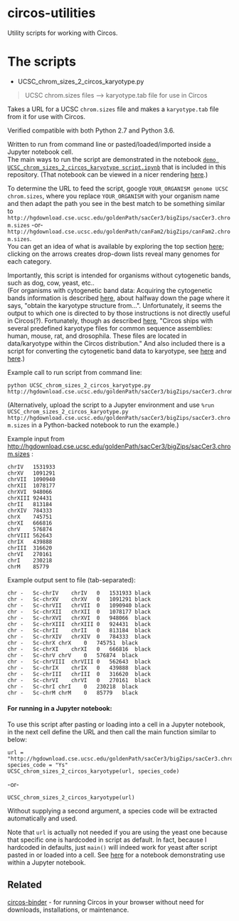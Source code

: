 # circos-utilities

Utility scripts for working with Circos.

# The scripts

* UCSC_chrom_sizes_2_circos_karyotype.py
> UCSC chrom.sizes files --> karyotype.tab file for use in Circos

Takes a URL for a UCSC `chrom.sizes` file and makes a `karyotype.tab` file from it for use with Circos.

Verified compatible with both Python 2.7 and Python 3.6.

Written to run from command line or pasted/loaded/imported inside a Jupyter notebook cell.  
The main ways to run the script are demonstrated in the notebook [`demo UCSC_chrom_sizes_2_circos_karyotype script.ipynb`](https://github.com/fomightez/sequencework/blob/master/circos-utilities/demo%20UCSC_chrom_sizes_2_circos_karyotype%20script.ipynb) that is included in this repository. (That notebook can be viewed in a nicer rendering [here](https://nbviewer.jupyter.org/github/fomightez/sequencework/blob/master/circos-utilities/demo%20UCSC_chrom_sizes_2_circos_karyotype%20script.ipynb).)

To determine the URL to feed the script, google `YOUR_ORGANISM genome UCSC chrom.sizes`,  where you replace `YOUR_ORGANISM` with your organism name and then adapt the path you see in the best match to be something similar to 
`http://hgdownload.cse.ucsc.edu/goldenPath/sacCer3/bigZips/sacCer3.chrom.sizes` -or-
`http://hgdownload.cse.ucsc.edu/goldenPath/canFam2/bigZips/canFam2.chrom.sizes`.  
You can get an idea of what is available by exploring the top section [here](http://hgdownload.cse.ucsc.edu/downloads.html); clicking on the arrows creates drop-down lists reveal many genomes for each category.

Importantly, this script is intended for organisms without cytogenetic bands, such as dog, cow, yeast, etc..  
(For organisms with cytogenetic band data: Acquiring the cytogenetic bands information is described [here](http://circos.ca/tutorials/lessons/ideograms/karyotypes/), about halfway down 
the page where it says, "obtain the karyotype structure from...". 
Unfortunately, it seems the output to which one is directed to by those instructions is not
directly useful in Circos(?). Fortunately, though as described [here](http://circos.ca/documentation/tutorials/quick_start/hello_world/), "Circos ships with several predefined karyotype files for common sequence 
assemblies: human, mouse, rat, and drosophila. These files are located in 
data/karyotype within the Circos distribution." And also included there is a script for converting the cytogenetic band data to karyotype, see [here](http://circos.ca/documentation/tutorials/quick_start/hello_world/) and [here](https://groups.google.com/d/msg/circos-data-visualization/B55NlByQ6jY/nKWGSPsXCwAJ).)

Example call to run script from command line:
```
python UCSC_chrom_sizes_2_circos_karyotype.py http://hgdownload.cse.ucsc.edu/goldenPath/sacCer3/bigZips/sacCer3.chrom.sizes
```
(Alternatively, upload the script to a Jupyter environment and use `%run UCSC_chrom_sizes_2_circos_karyotype.py http://hgdownload.cse.ucsc.edu/goldenPath/sacCer3/bigZips/sacCer3.chrom.sizes` in a Python-backed notebook to run the example.)

Example input from http://hgdownload.cse.ucsc.edu/goldenPath/sacCer3/bigZips/sacCer3.chrom.sizes :
```
chrIV   1531933
chrXV   1091291
chrVII  1090940
chrXII  1078177
chrXVI  948066
chrXIII 924431
chrII   813184
chrXIV  784333
chrX    745751
chrXI   666816
chrV    576874
chrVIII 562643
chrIX   439888
chrIII  316620
chrVI   270161
chrI    230218
chrM    85779
```

Example output sent to file (tab-separated):
```
chr -   Sc-chrIV    chrIV   0   1531933 black
chr -   Sc-chrXV    chrXV   0   1091291 black
chr -   Sc-chrVII   chrVII  0   1090940 black
chr -   Sc-chrXII   chrXII  0   1078177 black
chr -   Sc-chrXVI   chrXVI  0   948066  black
chr -   Sc-chrXIII  chrXIII 0   924431  black
chr -   Sc-chrII    chrII   0   813184  black
chr -   Sc-chrXIV   chrXIV  0   784333  black
chr -   Sc-chrX chrX    0   745751  black
chr -   Sc-chrXI    chrXI   0   666816  black
chr -   Sc-chrV chrV    0   576874  black
chr -   Sc-chrVIII  chrVIII 0   562643  black
chr -   Sc-chrIX    chrIX   0   439888  black
chr -   Sc-chrIII   chrIII  0   316620  black
chr -   Sc-chrVI    chrVI   0   270161  black
chr -   Sc-chrI chrI    0   230218  black
chr -   Sc-chrM chrM    0   85779   black
```


#### For running in a Jupyter notebook:

To use this script after pasting or loading into a cell in a Jupyter notebook, in the next cell define the URL and then call the main function similar to below:
```
url = "http://hgdownload.cse.ucsc.edu/goldenPath/sacCer3/bigZips/sacCer3.chrom.sizes"
species_code = "Ys"
UCSC_chrom_sizes_2_circos_karyotype(url, species_code)
```
-or-

```
UCSC_chrom_sizes_2_circos_karyotype(url)
```
Without supplying a second argument, a species code will be extracted automatically and used.

Note that `url` is actually not needed if you are using the yeast one because that specific one is hardcoded in script as default.
In fact, because I hardcoded in defaults, just `main()` will indeed work for yeast after script pasted in or loaded into a cell.
See [here](https://nbviewer.jupyter.org/github/fomightez/sequencework/blob/master/circos-utilities/demo%20UCSC_chrom_sizes_2_circos_karyotype%20script.ipynb) for a notebook demonstrating use within a Jupyter notebook.


Related
-------

[circos-binder](https://github.com/fomightez/circos-binder) - for running Circos in your browser without need for downloads, installations, or maintenance.
